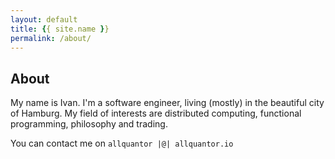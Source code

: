 ```yaml
---
layout: default
title: {{ site.name }}
permalink: /about/
---
```


## About

My name is Ivan. I'm a software engineer, living (mostly)
in the beautiful city of Hamburg. My field of interests are distributed computing, functional programming, philosophy and trading.

You can contact me on `allquantor |@| allquantor.io`

